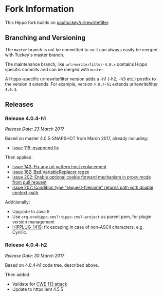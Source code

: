 # Fork Information

This Hippo fork builds on [paultuckey/urlrewritefilter](https://github.com/paultuckey/urlrewritefilter).

## Branching and Versioning

The `master` branch is not be committed to so it can always easily be merged with Tuckey's master branch.

The maintenance branch, like `urlrewriterfilter-4.0.x` contains Hippo specific commits and can be merged with `master`.

A Hippo-specific urlrewritefilter version adds a -h1 (-h2, -h3 etc.) postfix to the version it extends.
For example, version `4.0.4-h1` extends urlrewritefilter `4.0.4`.

## Releases

### Release 4.0.4-h1
_Release Date: 23 March 2017_

Based on master 4.0.5-SNAPSHOT from March 2017, already including:
- [Issue 116: qsappend fix](https://github.com/paultuckey/urlrewritefilter/issues/116)

Then applied:
- [Issue 143: Fix any url pattern host replacement](https://github.com/paultuckey/urlrewritefilter/issues/143)
- [Issue 182: Bad VariableReplacer regex](https://github.com/paultuckey/urlrewritefilter/issues/182)
- [Issue 202: Enable optional cookie forward mechanism in proxy mode from pull request](https://github.com/paultuckey/urlrewritefilter/pull/202)
- [Issue 207: Condition type "request-filename" returns path with double context-path](https://github.com/paultuckey/urlrewritefilter/issues/207)

Additionally:
- Upgrade to Java 8
- Use `org.onehippo.cms7:hippo-cms7-project` as parent pom, for plugin version management 
- [HIPPLUG-1419](https://issues.onehippo.com/browse/HIPPLUG-1419): fix escaping in case of non-ASCII characters, e.g. Cyrillic.

### Release 4.0.4-h2
_Release Date: 30 March 2017_

Based on 4.0.4-h1 code tree, described above.

Then added:
- Validate for [CWE 113 attack](https://cwe.mitre.org/data/definitions/113.html)
- Update to httpclient 4.5.5